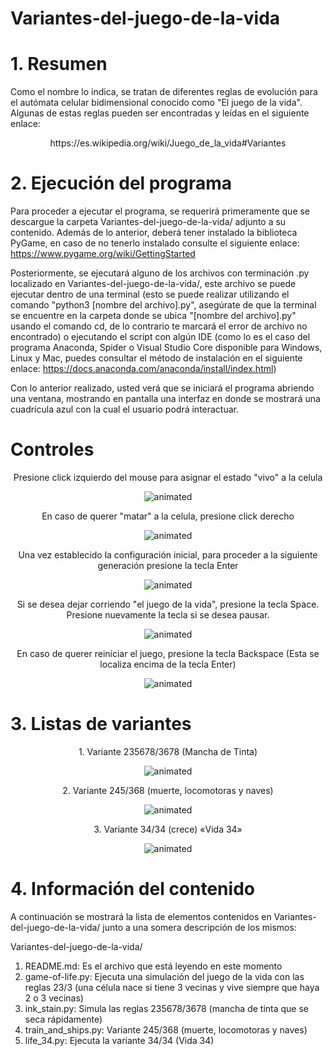 # Variantes-del-juego-de-la-vida

# 1. Resumen

Como el nombre lo indica, se tratan de diferentes reglas de evolución para el autómata celular bidimensional conocido como "El juego de la vida".
Algunas de estas reglas pueden ser encontradas y leídas en el siguiente enlace: 

<p align="center">
  https://es.wikipedia.org/wiki/Juego_de_la_vida#Variantes
</p>

# 2. Ejecución del programa

Para proceder a ejecutar el programa, se requerirá primeramente que se descargue la carpeta Variantes-del-juego-de-la-vida/ adjunto a su contenido. Además de lo anterior, deberá tener instalado la biblioteca PyGame, en caso de no tenerlo instalado consulte el siguiente enlace: https://www.pygame.org/wiki/GettingStarted

Posteriormente, se ejecutará alguno de los archivos con terminación .py localizado en Variantes-del-juego-de-la-vida/, este archivo se puede ejecutar dentro de una terminal (esto se puede realizar utilizando el comando "python3 [nombre del archivo].py", asegúrate de que la terminal se encuentre en la carpeta donde se ubica "[nombre del archivo].py" usando el comando cd, de lo contrario te marcará el error de archivo no encontrado) o ejecutando el script con algún IDE (como lo es el caso del programa Anaconda, Spider o Visual Studio Core disponible para Windows, Linux y Mac, puedes consultar el método de instalación en el siguiente enlace: https://docs.anaconda.com/anaconda/install/index.html)

Con lo anterior realizado, usted verá que se iniciará el programa abriendo una ventana, mostrando en pantalla una interfaz en donde se mostrará una cuadrícula azul con la cual el usuario podrá interactuar.

# Controles
<p align="center">
  Presione click izquierdo del mouse para asignar el estado "vivo" a la celula
</p>

<p align="center">
  <img src="https://user-images.githubusercontent.com/75518367/155262708-6b663a10-2466-48db-ad6f-1c181b1704a7.gif" alt="animated" />
</p>

<p align="center">
  En caso de querer "matar" a la celula, presione click derecho
</p>

<p align="center">
  <img src="https://user-images.githubusercontent.com/75518367/155408321-839f8d28-6151-462c-8056-b46a3f6b5818.gif" alt="animated" />
</p>

<p align="center">
  Una vez establecido la configuración inicial, para proceder a la siguiente generación presione la tecla Enter
</p>


<p align="center">
  <img src="https://user-images.githubusercontent.com/75518367/155263660-8eab2da0-f783-4f92-b1d6-d128ee6bdd6e.gif" alt="animated" />
</p>

<p align="center">
  Si se desea dejar corriendo "el juego de la vida", presione la tecla Space. Presione nuevamente la tecla si se desea pausar.
</p>

<p align="center">
  <img src="https://user-images.githubusercontent.com/75518367/155414472-ce985a3f-465c-4fc0-923d-d147094fcc68.gif" alt="animated" />
</p>

<p align="center">
  En caso de querer reiniciar el juego, presione la tecla Backspace (Esta se localiza encima de la tecla Enter)
</p>

<p align="center">
  <img src="https://user-images.githubusercontent.com/75518367/155264886-3f42fb4e-8b6f-4c92-84b2-9c9d4822f9e5.gif" alt="animated" />
</p>

# 3. Listas de variantes

<p align="center">
  1. Variante 235678/3678 (Mancha de Tinta)
</p>

<p align="center">
  <img src="https://media4.giphy.com/media/ja6K5Dzx6ygaDWXtHD/giphy.gif" alt="animated" />
</p>

<p align="center">
  2. Variante 245/368 (muerte, locomotoras y naves)
</p>

<p align="center">
  <img src="https://media2.giphy.com/media/oRqIYS6wbtxZU0sEeZ/giphy.gif" alt="animated" />
</p>

<p align="center">
  3. Variante 34/34 (crece) «Vida 34»
</p>

<p align="center">
  <img src="https://media1.giphy.com/media/20FmaY7kCvFdsEIJLK/giphy.gif" alt="animated" />
</p>

# 4. Información del contenido

A continuación se mostrará la lista de elementos contenidos en Variantes-del-juego-de-la-vida/ junto a una somera descripción de los mismos:

Variantes-del-juego-de-la-vida/

1. README.md: Es el archivo que está leyendo en este momento
2. game-of-life.py: Ejecuta una simulación del juego de la vida con las reglas 23/3 (una célula nace si tiene 3 vecinas y vive siempre que haya 2 o 3 vecinas)
3. ink_stain.py: Simula las reglas 235678/3678 (mancha de tinta que se seca rápidamente)
4. train_and_ships.py: Variante 245/368 (muerte, locomotoras y naves)
5. life_34.py: Ejecuta la variante 34/34 (Vida 34)
